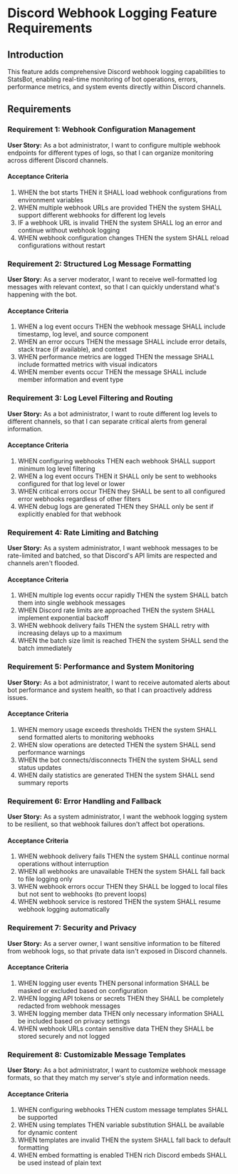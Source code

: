 # Discord Webhook Logging Feature Requirements

## Introduction

This feature adds comprehensive Discord webhook logging capabilities to StatsBot, enabling real-time monitoring of bot operations, errors, performance metrics, and system events directly within Discord channels.

## Requirements

### Requirement 1: Webhook Configuration Management

**User Story:** As a bot administrator, I want to configure multiple webhook endpoints for different types of logs, so that I can organize monitoring across different Discord channels.

#### Acceptance Criteria

1. WHEN the bot starts THEN it SHALL load webhook configurations from environment variables
2. WHEN multiple webhook URLs are provided THEN the system SHALL support different webhooks for different log levels
3. IF a webhook URL is invalid THEN the system SHALL log an error and continue without webhook logging
4. WHEN webhook configuration changes THEN the system SHALL reload configurations without restart

### Requirement 2: Structured Log Message Formatting

**User Story:** As a server moderator, I want to receive well-formatted log messages with relevant context, so that I can quickly understand what's happening with the bot.

#### Acceptance Criteria

1. WHEN a log event occurs THEN the webhook message SHALL include timestamp, log level, and source component
2. WHEN an error occurs THEN the message SHALL include error details, stack trace (if available), and context
3. WHEN performance metrics are logged THEN the message SHALL include formatted metrics with visual indicators
4. WHEN member events occur THEN the message SHALL include member information and event type

### Requirement 3: Log Level Filtering and Routing

**User Story:** As a bot administrator, I want to route different log levels to different channels, so that I can separate critical alerts from general information.

#### Acceptance Criteria

1. WHEN configuring webhooks THEN each webhook SHALL support minimum log level filtering
2. WHEN a log event occurs THEN it SHALL only be sent to webhooks configured for that log level or lower
3. WHEN critical errors occur THEN they SHALL be sent to all configured error webhooks regardless of other filters
4. WHEN debug logs are generated THEN they SHALL only be sent if explicitly enabled for that webhook

### Requirement 4: Rate Limiting and Batching

**User Story:** As a system administrator, I want webhook messages to be rate-limited and batched, so that Discord's API limits are respected and channels aren't flooded.

#### Acceptance Criteria

1. WHEN multiple log events occur rapidly THEN the system SHALL batch them into single webhook messages
2. WHEN Discord rate limits are approached THEN the system SHALL implement exponential backoff
3. WHEN webhook delivery fails THEN the system SHALL retry with increasing delays up to a maximum
4. WHEN the batch size limit is reached THEN the system SHALL send the batch immediately

### Requirement 5: Performance and System Monitoring

**User Story:** As a bot administrator, I want to receive automated alerts about bot performance and system health, so that I can proactively address issues.

#### Acceptance Criteria

1. WHEN memory usage exceeds thresholds THEN the system SHALL send formatted alerts to monitoring webhooks
2. WHEN slow operations are detected THEN the system SHALL send performance warnings
3. WHEN the bot connects/disconnects THEN the system SHALL send status updates
4. WHEN daily statistics are generated THEN the system SHALL send summary reports

### Requirement 6: Error Handling and Fallback

**User Story:** As a system administrator, I want the webhook logging system to be resilient, so that webhook failures don't affect bot operations.

#### Acceptance Criteria

1. WHEN webhook delivery fails THEN the system SHALL continue normal operations without interruption
2. WHEN all webhooks are unavailable THEN the system SHALL fall back to file logging only
3. WHEN webhook errors occur THEN they SHALL be logged to local files but not sent to webhooks (to prevent loops)
4. WHEN webhook service is restored THEN the system SHALL resume webhook logging automatically

### Requirement 7: Security and Privacy

**User Story:** As a server owner, I want sensitive information to be filtered from webhook logs, so that private data isn't exposed in Discord channels.

#### Acceptance Criteria

1. WHEN logging user events THEN personal information SHALL be masked or excluded based on configuration
2. WHEN logging API tokens or secrets THEN they SHALL be completely redacted from webhook messages
3. WHEN logging member data THEN only necessary information SHALL be included based on privacy settings
4. WHEN webhook URLs contain sensitive data THEN they SHALL be stored securely and not logged

### Requirement 8: Customizable Message Templates

**User Story:** As a bot administrator, I want to customize webhook message formats, so that they match my server's style and information needs.

#### Acceptance Criteria

1. WHEN configuring webhooks THEN custom message templates SHALL be supported
2. WHEN using templates THEN variable substitution SHALL be available for dynamic content
3. WHEN templates are invalid THEN the system SHALL fall back to default formatting
4. WHEN embed formatting is enabled THEN rich Discord embeds SHALL be used instead of plain text